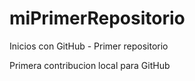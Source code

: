 # miPrimerRepositorio
Inicios con GitHub - Primer repositorio

Primera contribucion local para GitHub 